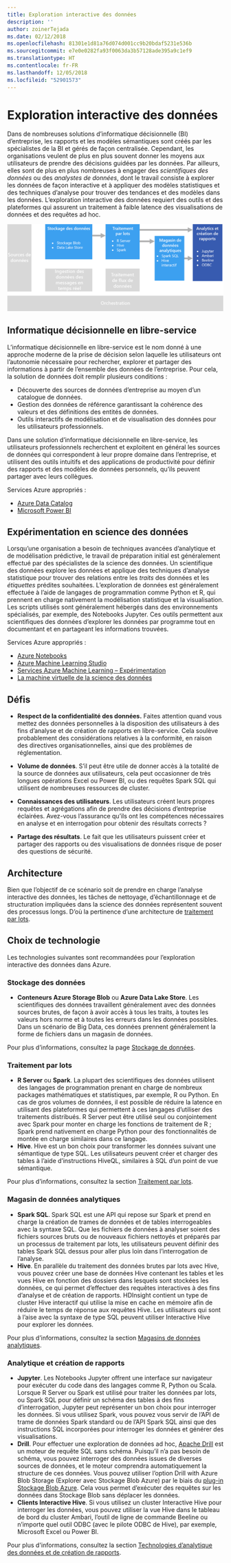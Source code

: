 ```yaml
---
title: Exploration interactive des données
description: ''
author: zoinerTejada
ms.date: 02/12/2018
ms.openlocfilehash: 81301e1d81a76d074d001cc9b20bdaf5231e536b
ms.sourcegitcommit: e7e0e0282fa93f0063da3b57128ade395a9c1ef9
ms.translationtype: HT
ms.contentlocale: fr-FR
ms.lasthandoff: 12/05/2018
ms.locfileid: "52901573"
---
```

# <a name="interactive-data-exploration"></a>Exploration interactive des données

Dans de nombreuses solutions d’informatique décisionnelle (BI) d’entreprise, les rapports et les modèles sémantiques sont créés par les spécialistes de la BI et gérés de façon centralisée. Cependant, les organisations veulent de plus en plus souvent donner les moyens aux utilisateurs de prendre des décisions guidées par les données. Par ailleurs, elles sont de plus en plus nombreuses à engager des *scientifiques des données* ou des *analystes de données*, dont le travail consiste à explorer les données de façon interactive et à appliquer des modèles statistiques et des techniques d’analyse pour trouver des tendances et des modèles dans les données. L’exploration interactive des données requiert des outils et des plateformes qui assurent un traitement à faible latence des visualisations de données et des requêtes ad hoc.

![](./images/data-exploration.png)

## <a name="self-service-bi"></a>Informatique décisionnelle en libre-service

L’informatique décisionnelle en libre-service est le nom donné à une approche moderne de la prise de décision selon laquelle les utilisateurs ont l’autonomie nécessaire pour rechercher, explorer et partager des informations à partir de l’ensemble des données de l’entreprise. Pour cela, la solution de données doit remplir plusieurs conditions :

* Découverte des sources de données d’entreprise au moyen d’un catalogue de données.
* Gestion des données de référence garantissant la cohérence des valeurs et des définitions des entités de données.
* Outils interactifs de modélisation et de visualisation des données pour les utilisateurs professionnels.

Dans une solution d’informatique décisionnelle en libre-service, les utilisateurs professionnels recherchent et exploitent en général les sources de données qui correspondent à leur propre domaine dans l’entreprise, et utilisent des outils intuitifs et des applications de productivité pour définir des rapports et des modèles de données personnels, qu’ils peuvent partager avec leurs collègues.

Services Azure appropriés :

- [Azure Data Catalog](/azure/data-catalog/data-catalog-what-is-data-catalog)
- [Microsoft Power BI](https://powerbi.microsoft.com/)

## <a name="data-science-experimentation"></a>Expérimentation en science des données
Lorsqu’une organisation a besoin de techniques avancées d’analytique et de modélisation prédictive, le travail de préparation initial est généralement effectué par des spécialistes de la science des données. Un scientifique des données explore les données et applique des techniques d’analyse statistique pour trouver des relations entre les *traits* des données et les *étiquettes* prédites souhaitées. L’exploration de données est généralement effectuée à l’aide de langages de programmation comme Python et R, qui prennent en charge nativement la modélisation statistique et la visualisation. Les scripts utilisés sont généralement hébergés dans des environnements spécialisés, par exemple, des Notebooks Jupyter. Ces outils permettent aux scientifiques des données d’explorer les données par programme tout en documentant et en partageant les informations trouvées.

Services Azure appropriés :

- [Azure Notebooks](https://notebooks.azure.com/)
- [Azure Machine Learning Studio](/azure/machine-learning/studio/what-is-ml-studio)
- [Services Azure Machine Learning – Expérimentation](/azure/machine-learning/preview/experimentation-service-configuration)
- [La machine virtuelle de la science des données](/azure/machine-learning/data-science-virtual-machine/overview)

## <a name="challenges"></a>Défis

- **Respect de la confidentialité des données.** Faites attention quand vous mettez des données personnelles à la disposition des utilisateurs à des fins d’analyse et de création de rapports en libre-service. Cela soulève probablement des considérations relatives à la conformité, en raison des directives organisationnelles, ainsi que des problèmes de réglementation. 

- **Volume de données**. S’il peut être utile de donner accès à la totalité de la source de données aux utilisateurs, cela peut occasionner de très longues opérations Excel ou Power BI, ou des requêtes Spark SQL qui utilisent de nombreuses ressources de cluster.

- **Connaissances des utilisateurs**. Les utilisateurs créent leurs propres requêtes et agrégations afin de prendre des décisions d’entreprise éclairées. Avez-vous l’assurance qu’ils ont les compétences nécessaires en analyse et en interrogation pour obtenir des résultats corrects ?

- **Partage des résultats**. Le fait que les utilisateurs puissent créer et partager des rapports ou des visualisations de données risque de poser des questions de sécurité.

## <a name="architecture"></a>Architecture

Bien que l’objectif de ce scénario soit de prendre en charge l’analyse interactive des données, les tâches de nettoyage, d’échantillonnage et de structuration impliquées dans la science des données représentent souvent des processus longs. D’où la pertinence d’une architecture de [traitement par lots](../big-data/batch-processing.md).

## <a name="technology-choices"></a>Choix de technologie

Les technologies suivantes sont recommandées pour l’exploration interactive des données dans Azure.

### <a name="data-storage"></a>Stockage des données

- **Conteneurs Azure Storage Blob** ou **Azure Data Lake Store**. Les scientifiques des données travaillent généralement avec des données sources brutes, de façon à avoir accès à tous les traits, à toutes les valeurs hors norme et à toutes les erreurs dans les données possibles. Dans un scénario de Big Data, ces données prennent généralement la forme de fichiers dans un magasin de données.

Pour plus d’informations, consultez la page [Stockage de données](../technology-choices/data-storage.md).

### <a name="batch-processing"></a>Traitement par lots

- **R Server** ou **Spark**. La plupart des scientifiques des données utilisent des langages de programmation prenant en charge de nombreux packages mathématiques et statistiques, par exemple, R ou Python. En cas de gros volumes de données, il est possible de réduire la latence en utilisant des plateformes qui permettent à ces langages d’utiliser des traitements distribués. R Server peut être utilisé seul ou conjointement avec Spark pour monter en charge les fonctions de traitement de R ; Spark prend nativement en charge Python pour des fonctionnalités de montée en charge similaires dans ce langage.
- **Hive**. Hive est un bon choix pour transformer les données suivant une sémantique de type SQL. Les utilisateurs peuvent créer et charger des tables à l’aide d’instructions HiveQL, similaires à SQL d’un point de vue sémantique.

Pour plus d’informations, consultez la section [Traitement par lots](../technology-choices/batch-processing.md).

### <a name="analytical-data-store"></a>Magasin de données analytiques

- **Spark SQL**. Spark SQL est une API qui repose sur Spark et prend en charge la création de trames de données et de tables interrogeables avec la syntaxe SQL. Que les fichiers de données à analyser soient des fichiers sources bruts ou de nouveaux fichiers nettoyés et préparés par un processus de traitement par lots, les utilisateurs peuvent définir des tables Spark SQL dessus pour aller plus loin dans l’interrogation de l’analyse. 
- **Hive**. En parallèle du traitement des données brutes par lots avec Hive, vous pouvez créer une base de données Hive contenant les tables et les vues Hive en fonction des dossiers dans lesquels sont stockées les données, ce qui permet d’effectuer des requêtes interactives à des fins d’analyse et de création de rapports. HDInsight contient un type de cluster Hive interactif qui utilise la mise en cache en mémoire afin de réduire le temps de réponse aux requêtes Hive. Les utilisateurs qui sont à l’aise avec la syntaxe de type SQL peuvent utiliser Interactive Hive pour explorer les données.

Pour plus d’informations, consultez la section [Magasins de données analytiques](../technology-choices/analytical-data-stores.md).

### <a name="analytics-and-reporting"></a>Analytique et création de rapports

- **Jupyter**. Les Notebooks Jupyter offrent une interface sur navigateur pour exécuter du code dans des langages comme R, Python ou Scala. Lorsque R Server ou Spark est utilisé pour traiter les données par lots, ou Spark SQL pour définir un schéma des tables à des fins d’interrogation, Jupyter peut représenter un bon choix pour interroger les données. Si vous utilisez Spark, vous pouvez vous servir de l’API de trame de données Spark standard ou de l’API Spark SQL ainsi que des instructions SQL incorporées pour interroger les données et générer des visualisations.
- **Drill**. Pour effectuer une exploration de données ad hoc, [Apache Drill](https://drill.apache.org/) est un moteur de requête SQL sans schéma. Puisqu’il n’a pas besoin de schéma, vous pouvez interroger des données issues de diverses sources de données, et le moteur comprendra automatiquement la structure de ces données.  Vous pouvez utiliser l’option Drill with Azure Blob Storage (Explorer avec Stockage Blob Azure) par le biais du [plug-in Stockage Blob Azure](https://drill.apache.org/docs/azure-blob-storage-plugin/). Cela vous permet d’exécuter des requêtes sur les données dans Stockage Blob sans déplacer les données. 
- **Clients Interactive Hive**. Si vous utilisez un cluster Interactive Hive pour interroger les données, vous pouvez utiliser la vue Hive dans le tableau de bord du cluster Ambari, l’outil de ligne de commande Beeline ou n’importe quel outil ODBC (avec le pilote ODBC de Hive), par exemple, Microsoft Excel ou Power BI.

Pour plus d'informations, consultez la section [Technologies d’analytique des données et de création de rapports](../technology-choices/analysis-visualizations-reporting.md).
